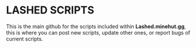 # LASHED SCRIPTS

This is the main github for the scripts included within **Lashed.minehut.gg**, this is where you can post new scripts, update other ones, or report bugs of current scripts.
